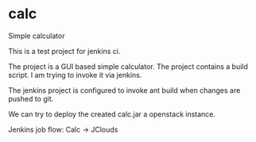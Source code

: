 # calc
Simple calculator

This is a test project for jenkins ci.

The project is a GUI based simple calculator. The project contains a build script. I am trying to invoke it via jenkins.

The jenkins project is configured to invoke ant build when changes are pushed to git.

We can try to deploy the created calc.jar a openstack instance.

Jenkins job flow:
Calc -> JClouds
